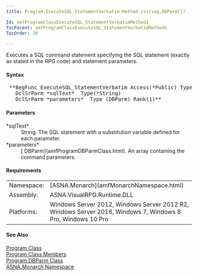 ```yaml
---
title: Program.ExecuteSQL_StatementVerbatim Method (string,DBParm[])

Id: amfProgramClassExecuteSQL_StatementVerbatimMethod1
TocParent: amfProgramClassExecuteSQL_StatementVerbatimMethods
TocOrder: 20

---
```


Executes a SQL command statement specifying the SQL statement (exactly as stated in the RPG code) and statement parameters.
<!-- start -->

#### Syntax
<pre class="prettyprint"> **BegFunc ExecuteSQL_StatementVerbatim Access(*Public) Type(void)
   DclSrParm *sqlText*  Type(*String)
   DclSrParm *parameters*  Type (DBParm) Rank(1)** </pre>

#### Parameters
<dl>
        <dt>
 *sqlText* 
        </dt>
        <dd>String. The SQL statement
        with a substitution variable defined for each
        parameter.</dd>
        <dt>
 *parameters*  </dt>
        <dd>
          [
        DBParm](amfProgramDBParmClass.html). An array containing the command
        parameters.</dd>
</dl>

<!-- -->

 <!-- start -->

#### Requirements
<table class="dttable" cellspacing="0" cellpadding="4" width="60%">
           <colgroup>
            <col width="15%" style="font-weight:bold" />
            <col width="85%" />
          </colgroup>
          <tr>
            <td>Namespace:</td>
            <td>[ASNA.Monarch](amfMonarchNamespace.html)</td>
          </tr>
          <tr>
            <td>Assembly:</td>
            <td>ASNA.VisualRPG.Runtime.DLL</td>
          </tr>
         <tr>
            <td>Platforms:</td>
            <td> Windows Server 2012, Windows Server 2012 R2, Windows Server 2016, Windows 7, Windows 8 Pro, Windows 10 Pro</td>
         </tr>
</table>

<!-- end -->

#### See Also
[Program Class](amfProgramClass.html) <br /> [Program Class Members](amfProgramClassMembers.html) <br /> [ Program.DBParm Class](amfProgramDBParmClass.html) <br /> [ASNA.Monarch Namespace](amfMonarchNamespace.html) 
